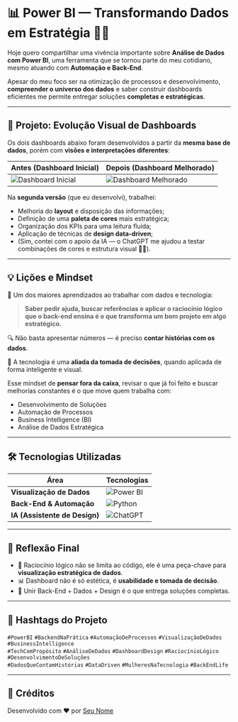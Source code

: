 # 📊 Power BI — Transformando Dados em Estratégia 🚀✨

Hoje quero compartilhar uma vivência importante sobre **Análise de Dados com Power BI**, uma ferramenta que se tornou parte do meu cotidiano, mesmo atuando com **Automação e Back-End**.

Apesar do meu foco ser na otimização de processos e desenvolvimento, **compreender o universo dos dados** e saber construir dashboards eficientes me permite entregar soluções **completas e estratégicas**.

---

## 🎨 Projeto: Evolução Visual de Dashboards

Os dois dashboards abaixo foram desenvolvidos a partir da **mesma base de dados**, porém com **visões e interpretações diferentes**:

| Antes (Dashboard Inicial) | Depois (Dashboard Melhorado) |
|---------------------------|-----------------------------|
| ![Dashboard Inicial](./assets/dashboard-inicial.png) | ![Dashboard Melhorado](./assets/dashboard-melhorado.png) |

Na **segunda versão** (que eu desenvolvi), trabalhei:
- Melhoria do **layout** e disposição das informações;
- Definição de uma **paleta de cores** mais estratégica;
- Organização dos KPIs para uma leitura fluida;
- Aplicação de técnicas de **design data-driven**;
- (Sim, contei com o apoio da IA — o ChatGPT me ajudou a testar combinações de cores e estrutura visual 💬✨).

---

## 💡 Lições e Mindset

🧠 Um dos maiores aprendizados ao trabalhar com dados e tecnologia:
> **Saber pedir ajuda, buscar referências e aplicar o raciocínio lógico que o back-end ensina é o que transforma um bom projeto em algo estratégico.**

🔍 Não basta apresentar números — é preciso **contar histórias com os dados**.

🧩 A tecnologia é uma **aliada da tomada de decisões**, quando aplicada de forma inteligente e visual.

Esse mindset de **pensar fora da caixa**, revisar o que já foi feito e buscar melhorias constantes é o que move quem trabalha com:
- Desenvolvimento de Soluções
- Automação de Processos
- Business Intelligence (BI)
- Análise de Dados Estratégica

---

## 🛠️ Tecnologias Utilizadas

| Área | Tecnologias |
|------|-------------|
| **Visualização de Dados** | ![Power BI](https://img.shields.io/badge/Power%20BI-F2C811?style=for-the-badge&logo=powerbi&logoColor=black) |
| **Back-End & Automação** | ![Python](https://img.shields.io/badge/Python-3776AB?style=for-the-badge&logo=python&logoColor=white) |
| **IA (Assistente de Design)** | ![ChatGPT](https://img.shields.io/badge/ChatGPT-10a37f?style=for-the-badge&logo=openai&logoColor=white) |

---

## 🚀 Reflexão Final

- 🧠 Raciocínio lógico não se limita ao código, ele é uma peça-chave para **visualização estratégica de dados**.
- 📊 Dashboard não é só estética, é **usabilidade e tomada de decisão**.
- 🤝 Unir Back-End + Dados + Design é o que entrega soluções completas.

---

## 🔖 Hashtags do Projeto
`#PowerBI` `#BackendNaPrática` `#AutomaçãoDeProcessos` `#VisualizaçãoDeDados` `#BusinessIntelligence`  
`#TechComPropósito` `#AnáliseDeDados` `#DashboardDesign` `#RaciocínioLógico` `#DesenvolvimentoDeSoluções`  
`#DadosQueContamHistórias` `#DataDriven` `#MulheresNaTecnologia` `#BackEndLife`

---

## 🙌 Créditos
Desenvolvido com ❤️ por [Seu Nome](https://github.com/seu-usuario)
